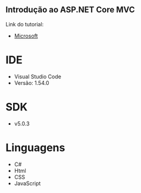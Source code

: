 ## Introdução ao ASP.NET Core MVC
Link do tutorial:
* [Microsoft](https://docs.microsoft.com/pt-br/aspnet/core/tutorials/first-mvc-app/start-mvc?view)

# IDE
* Visual Studio Code
* Versão: 1.54.0 

# SDK 
* v5.0.3


# Linguagens
* C#
* Html
* CSS  
* JavaScript






